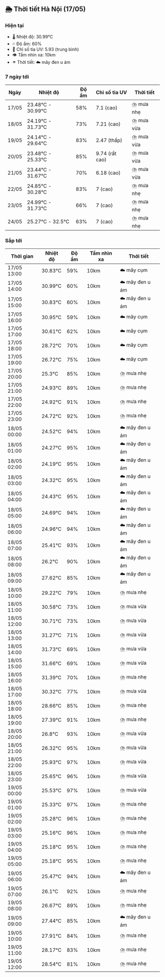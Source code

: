 ## 🌦️ Thời tiết Hà Nội (17/05)

### Hiện tại

- 🌡️ Nhiệt độ: 30.99℃
- 💦 Độ ẩm: 60%
- 🌟 Chỉ số tia UV: 5.93 (trung bình)
- 👁️ Tầm nhìn xa: 10km
- ☂️ Thời tiết: ☁️ mây đen u ám

### 7 ngày tới

| Ngày | Nhiệt độ | Độ ẩm | Chỉ số tia UV | Thời tiết |
| --- | --- | --- | --- | --- |
| 17/05 | 23.48℃ - 30.99℃ | 58% | 7.1 (cao) | ⛈️ mưa nhẹ |
| 18/05 | 24.19℃ - 31.73℃ | 73% | 7.21 (cao) | ⛈️ mưa vừa |
| 19/05 | 24.14℃ - 29.64℃ | 83% | 2.47 (thấp) | ⛈️ mưa vừa |
| 20/05 | 23.48℃ - 25.33℃ | 85% | 9.74 (rất cao) | ⛈️ mưa vừa |
| 21/05 | 23.44℃ - 31.67℃ | 70% | 6.18 (cao) | ⛈️ mưa vừa |
| 22/05 | 24.85℃ - 30.28℃ | 83% | 7 (cao) | ⛈️ mưa nhẹ |
| 23/05 | 24.99℃ - 31.73℃ | 66% | 7 (cao) | ⛈️ mưa nhẹ |
| 24/05 | 25.27℃ - 32.5℃ | 63% | 7 (cao) | ⛈️ mưa nhẹ |

### Sắp tới

| Thời gian | Nhiệt độ | Độ ẩm | Tầm nhìn xa | Thời tiết |
| --- | --- | --- | --- | --- |
| 17/05 13:00 | 30.83℃ | 59% | 10km | ☁️ mây cụm |
| 17/05 14:00 | 30.99℃ | 60% | 10km | ☁️ mây đen u ám |
| 17/05 15:00 | 30.83℃ | 60% | 10km | ☁️ mây đen u ám |
| 17/05 16:00 | 30.95℃ | 59% | 10km | ☁️ mây cụm |
| 17/05 17:00 | 30.61℃ | 62% | 10km | ☁️ mây cụm |
| 17/05 18:00 | 28.72℃ | 70% | 10km | ☁️ mây cụm |
| 17/05 19:00 | 26.72℃ | 75% | 10km | ☁️ mây cụm |
| 17/05 20:00 | 25.3℃ | 85% | 10km | ⛈️ mưa nhẹ |
| 17/05 21:00 | 24.93℃ | 89% | 10km | ⛈️ mưa nhẹ |
| 17/05 22:00 | 24.92℃ | 91% | 10km | ⛈️ mưa nhẹ |
| 17/05 23:00 | 24.72℃ | 92% | 10km | ⛈️ mưa nhẹ |
| 18/05 00:00 | 24.52℃ | 94% | 10km | ☁️ mây đen u ám |
| 18/05 01:00 | 24.27℃ | 95% | 10km | ☁️ mây đen u ám |
| 18/05 02:00 | 24.19℃ | 95% | 10km | ☁️ mây đen u ám |
| 18/05 03:00 | 24.32℃ | 95% | 10km | ☁️ mây đen u ám |
| 18/05 04:00 | 24.43℃ | 95% | 10km | ☁️ mây đen u ám |
| 18/05 05:00 | 24.69℃ | 94% | 10km | ☁️ mây đen u ám |
| 18/05 06:00 | 24.96℃ | 94% | 10km | ☁️ mây đen u ám |
| 18/05 07:00 | 25.41℃ | 93% | 10km | ☁️ mây đen u ám |
| 18/05 08:00 | 26.2℃ | 90% | 10km | ☁️ mây đen u ám |
| 18/05 09:00 | 27.62℃ | 85% | 10km | ☁️ mây đen u ám |
| 18/05 10:00 | 29.22℃ | 79% | 10km | ⛈️ mưa nhẹ |
| 18/05 11:00 | 30.58℃ | 73% | 10km | ⛈️ mưa vừa |
| 18/05 12:00 | 30.71℃ | 73% | 10km | ⛈️ mưa vừa |
| 18/05 13:00 | 31.27℃ | 71% | 10km | ⛈️ mưa vừa |
| 18/05 14:00 | 31.73℃ | 69% | 10km | ⛈️ mưa vừa |
| 18/05 15:00 | 31.66℃ | 69% | 10km | ⛈️ mưa vừa |
| 18/05 16:00 | 31.39℃ | 70% | 10km | ⛈️ mưa nhẹ |
| 18/05 17:00 | 30.32℃ | 77% | 10km | ⛈️ mưa vừa |
| 18/05 18:00 | 28.66℃ | 85% | 10km | ⛈️ mưa nhẹ |
| 18/05 19:00 | 27.39℃ | 91% | 10km | ⛈️ mưa nhẹ |
| 18/05 20:00 | 26.8℃ | 93% | 10km | ⛈️ mưa vừa |
| 18/05 21:00 | 26.32℃ | 95% | 10km | ⛈️ mưa vừa |
| 18/05 22:00 | 25.93℃ | 97% | 10km | ⛈️ mưa vừa |
| 18/05 23:00 | 25.65℃ | 96% | 10km | ⛈️ mưa vừa |
| 19/05 00:00 | 25.53℃ | 97% | 10km | ⛈️ mưa vừa |
| 19/05 01:00 | 25.33℃ | 97% | 10km | ⛈️ mưa nhẹ |
| 19/05 02:00 | 25.28℃ | 96% | 10km | ⛈️ mưa nhẹ |
| 19/05 03:00 | 25.16℃ | 96% | 10km | ⛈️ mưa nhẹ |
| 19/05 04:00 | 25.18℃ | 95% | 10km | ⛈️ mưa nhẹ |
| 19/05 05:00 | 25.18℃ | 95% | 10km | ⛈️ mưa nhẹ |
| 19/05 06:00 | 25.47℃ | 94% | 10km | ☁️ mây đen u ám |
| 19/05 07:00 | 26.1℃ | 92% | 10km | ⛈️ mưa nhẹ |
| 19/05 08:00 | 26.67℃ | 89% | 10km | ⛈️ mưa nhẹ |
| 19/05 09:00 | 27.44℃ | 85% | 10km | ☁️ mây đen u ám |
| 19/05 10:00 | 27.91℃ | 84% | 10km | ⛈️ mưa nhẹ |
| 19/05 11:00 | 28.17℃ | 83% | 10km | ⛈️ mưa nhẹ |
| 19/05 12:00 | 28.54℃ | 81% | 10km | ⛈️ mưa nhẹ |
